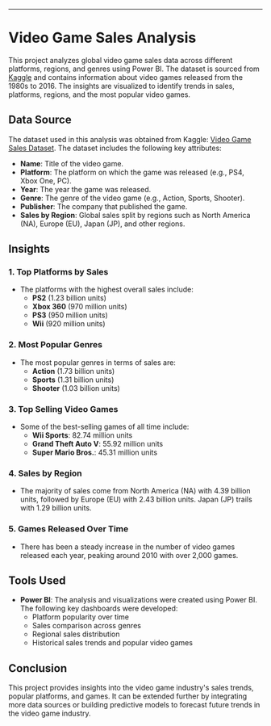 

---

# Video Game Sales Analysis

This project analyzes global video game sales data across different platforms, regions, and genres using Power BI. The dataset is sourced from [Kaggle](https://www.kaggle.com/datasets/gregorut/videogamesales) and contains information about video games released from the 1980s to 2016. The insights are visualized to identify trends in sales, platforms, regions, and the most popular video games.

## Data Source
The dataset used in this analysis was obtained from Kaggle: [Video Game Sales Dataset](https://www.kaggle.com/datasets/gregorut/videogamesales). The dataset includes the following key attributes:
- **Name**: Title of the video game.
- **Platform**: The platform on which the game was released (e.g., PS4, Xbox One, PC).
- **Year**: The year the game was released.
- **Genre**: The genre of the video game (e.g., Action, Sports, Shooter).
- **Publisher**: The company that published the game.
- **Sales by Region**: Global sales split by regions such as North America (NA), Europe (EU), Japan (JP), and other regions.
  
## Insights

### 1. **Top Platforms by Sales**
   - The platforms with the highest overall sales include:
     - **PS2** (1.23 billion units)
     - **Xbox 360** (970 million units)
     - **PS3** (950 million units)
     - **Wii** (920 million units)

### 2. **Most Popular Genres**
   - The most popular genres in terms of sales are:
     - **Action** (1.73 billion units)
     - **Sports** (1.31 billion units)
     - **Shooter** (1.03 billion units)

### 3. **Top Selling Video Games**
   - Some of the best-selling games of all time include:
     - **Wii Sports**: 82.74 million units
     - **Grand Theft Auto V**: 55.92 million units
     - **Super Mario Bros.**: 45.31 million units

### 4. **Sales by Region**
   - The majority of sales come from North America (NA) with 4.39 billion units, followed by Europe (EU) with 2.43 billion units. Japan (JP) trails with 1.29 billion units.

### 5. **Games Released Over Time**
   - There has been a steady increase in the number of video games released each year, peaking around 2010 with over 2,000 games.

## Tools Used
- **Power BI**: The analysis and visualizations were created using Power BI. The following key dashboards were developed:
  - Platform popularity over time
  - Sales comparison across genres
  - Regional sales distribution
  - Historical sales trends and popular video games



## Conclusion
This project provides insights into the video game industry's sales trends, popular platforms, and games. It can be extended further by integrating more data sources or building predictive models to forecast future trends in the video game industry.

